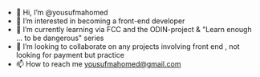 - 👋 Hi, I’m @yousufmahomed
- 👀 I’m interested in becoming a front-end developer
- 🌱 I’m currently learning via FCC and the ODIN-project & "Learn enough ... to be dangerous" series
- 💞️ I’m looking to collaborate on any projects involving front end , not looking for payment but practice
- 📫 How to reach me yousufmahomed@gmail.com

<!---
yousufmahomed/yousufmahomed is a ✨ special ✨ repository because its `README.md` (this file) appears on your GitHub profile.
You can click the Preview link to take a look at your changes.
--->
